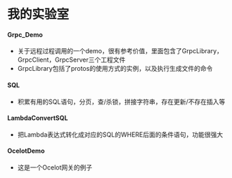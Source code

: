 # 我的实验室
#### Grpc_Demo

- 关于远程过程调用的一个demo，很有参考价值，里面包含了GrpcLibrary，GrpcClient，GrpcServer三个工程文件
- GrpcLibrary包括了protos的使用方式的实例，以及执行生成文件的命令

#### SQL 

- 积累有用的SQL语句，分页，查/杀锁，拼接字符串，存在更新/不存在插入等

#### LambdaConvertSQL

- 把Lambda表达式转化成对应的SQL的WHERE后面的条件语句，功能很强大

#### OcelotDemo

- 这是一个Ocelot网关的例子